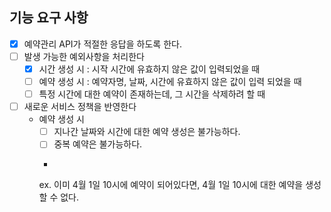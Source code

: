 ## 기능 요구 사항

- [x] 예약관리 API가 적절한 응답을 하도록 한다.
- [ ] 발생 가능한 예외사항을 처리한다
    - [x] 시간 생성 시 : 시작 시간에 유효하지 않은 값이 입력되었을 때
    - [ ] 예약 생성 시 : 예약자명, 날짜, 시간에 유효하지 않은 값이 입력 되었을 때
    - [ ] 특정 시간에 대한 예약이 존재하는데, 그 시간을 삭제하려 할 때

- [ ] 새로운 서비스 정책을 반영한다
    - 예약 생성 시
        - [ ] 지나간 날짜와 시간에 대한 예약 생성은 불가능하다.
        - [ ] 중복 예약은 불가능하다.
        - ```
      ex. 이미 4월 1일 10시에 예약이 되어있다면, 4월 1일 10시에 대한 예약을 생성할 수 없다.
      ```
